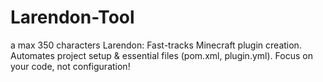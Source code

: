 # Larendon-Tool
a max 350 characters   Larendon: Fast-tracks Minecraft plugin creation. Automates project setup &amp; essential files (pom.xml, plugin.yml). Focus on your code, not configuration!
